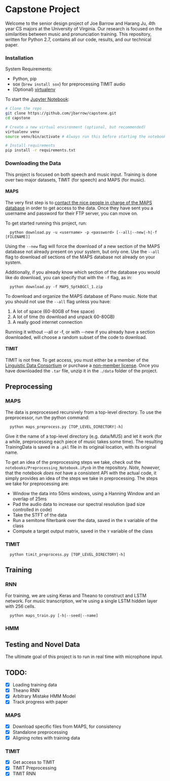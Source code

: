 # Capstone Project

Welcome to the senior design project of Joe Barrow and Harang Ju, 4th year CS majors at the University of Virginia. Our research is focused on the similarities between music and pronunciation training. This repository, written for Python 2.7, contains all our code, results, and our technical paper.

### Installation

System Requirements:

- Python, pip
- sox (`brew install sox`) for preprocessing TIMIT audio
- (Optional) [virtualenv](https://virtualenv.pypa.io/en/latest/)

To start the [Jupyter Notebook](https://jupyter.org/index.html):

```bash
# Clone the repo
git clone https://github.com/jbarrow/capstone.git
cd capstone

# Create a new virtual environment (optional, but recommended)
virtualenv venv
source venv/bin/activate # Always run this before starting the notebook

# Install requirements
pip install -r requirements.txt
```

### Downloading the Data

This project is focused on both speech and music input. Training is done over two major datasets, TIMIT (for speech) and MAPS (for music).

#### MAPS

The very first step is to [contact the nice people in charge of the MAPS database](http://www.tsi.telecom-paristech.fr/aao/en/2010/07/08/maps-database-a-piano-database-for-multipitch-estimation-and-automatic-transcription-of-music/) in order to get access to the data. Once they have sent you a username and password for their FTP server, you can move on. 

To get started running this project, run:

```
  python download.py -u <username> -p <password> [--all|--new|-h|-f [FILENAME]]
```

Using the `--new` flag will force the download of a new section of the MAPS database not already present on your system, but only one. Use the `--all` flag to download *all* sections of the MAPS database not already on your system.

Additionally, if you already know which section of the database you would like do download, you can specify that with the `-f` flag, as in:

```
  python download.py -f MAPS_SptkBGCl_1.zip
```

To download and organize the MAPS database of Piano music. Note that you should not use the `--all` flag unless you have:
1. A lot of space (60-80GB of free space)
2. A lot of time (to download and unpack 60-80GB)
3. A really good internet connection

Running it without --all or -f, or with --new if you already have a section downloaded, will choose a random subset of the code to download. 

#### TIMIT

TIMIT is not free. To get access, you must either be a member of the [Linguistic Data Consortium](https://www.ldc.upenn.edu) or purchase a [non-member license](https://catalog.ldc.upenn.edu/LDC93S1). Once you have downloaded the `.tar` file, unzip it in the `./data` folder of the project.

## Preprocessing

### MAPS

The data is preprocessed recursively from a top-level directory. To use the preprocessor, run the python command:

```
  python maps_preprocess.py [TOP_LEVEL_DIRECTORY|-h]
```

Give it the name of a top-level directory (e.g. data/MUS) and let it work (for a while, preprocessing each piece of music takes some time). The resulting TrainingData is saved in a `.pkl` file in its original location, with its original name.

To get an idea of the preprocessing steps we take, check out the `notebooks/Preprocessing_Notebook.iPynb` in the repository. *Note, however,* that the notebook *does not* have a consistent API with the actual code, it simply provides an idea of the steps we take in preprocessing. The steps we take for preprocessing are:

- Window the data into 50ms windows, using a Hanning Window and an overlap of 25ms
- Pad the audio data to increase our spectral resolution (pad size controlled in code)
- Take the STFT of the data
- Run a semitone filterbank over the data, saved in the `X` variable of the class
- Compute a target output matrix, saved in the `Y` variable of the class

### TIMIT

```
  python timit_preprocess.py [TOP_LEVEL_DIRECTORY|-h]
```

## Training

### RNN

For training, we are using Keras and Theano to construct and LSTM network. For music transcription, we're using a single LSTM hidden layer with 256 cells.

```
  python maps_train.py [-h|--seed|--name]
```

### HMM

## Testing and Novel Data

The ultimate goal of this project is to run in real time with microphone input.

## TODO:

- [x] Loading training data
- [x] Theano RNN
- [x] Arbitrary Mistake HMM Model
- [x] Track progress with paper

### MAPS
- [x] Download specific files from MAPS, for consistency
- [x] Standalone preprocessing
- [x] Aligning notes with training data

### TIMIT
- [x] Get access to TIMIT
- [x] TIMIT Preprocessing
- [x] TIMIT RNN
